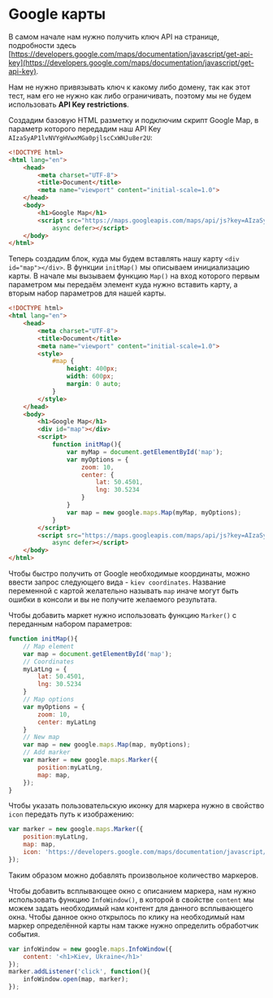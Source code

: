 # Google карты

В самом начале нам нужно получить ключ API на странице, подробности здесь [https://developers.google.com/maps/documentation/javascript/get-api-key](https://developers.google.com/maps/documentation/javascript/get-api-key).

Нам не нужно привязывать ключ к какому либо домену, так как этот тест, нам его не нужно как либо ограничивать, поэтому мы не будем использовать **API Key restrictions**.

Создадим базовую HTML разметку и подключим скрипт Google Map, в параметр которого передадим наш API Key `AIzaSyAP1lvNVYgHVwxMGa0pjlscCxWHJu8er2U`:

```html
<!DOCTYPE html>
<html lang="en">
    <head>
        <meta charset="UTF-8">
        <title>Document</title>
        <meta name="viewport" content="initial-scale=1.0">
    </head>
    <body>
        <h1>Google Map</h1>
        <script src="https://maps.googleapis.com/maps/api/js?key=AIzaSyAP1lvNVYgHVwxMGa0pjlscCxWHJu8er2U&callback=initMap"
            async defer></script>
    </body>
</html>
```

Теперь создадим блок, куда мы будем вставлять нашу карту `<div id="map"></div>`. В функции `initMap()` мы описываем инициализацию карты. В начале мы вызываем функцию `Map()` на вход которого первым параметром мы передаём элемент куда нужно вставить карту, а вторым набор параметров для нашей карты.

```html
<!DOCTYPE html>
<html lang="en">
    <head>
        <meta charset="UTF-8">
        <title>Document</title>
        <meta name="viewport" content="initial-scale=1.0">
        <style>
            #map {
                height: 400px;
                width: 600px;
                margin: 0 auto;
            }
        </style>
    </head>
    <body>
        <h1>Google Map</h1>
        <div id="map"></div>
        <script>
            function initMap(){
                var myMap = document.getElementById('map');
                var myOptions = {
                    zoom: 10,
                    center: {
                        lat: 50.4501,
                        lng: 30.5234
                    }
                }
                var map = new google.maps.Map(myMap, myOptions);
            }
        </script>
        <script src="https://maps.googleapis.com/maps/api/js?key=AIzaSyAP1lvNVYgHVwxMGa0pjlscCxWHJu8er2U&callback=initMap"
            async defer></script>
    </body>
</html>
```

Чтобы быстро получить от Google необходимые координаты, можно ввести запрос следующего вида - `kiev coordinates`. Название переменной с картой желательно называть `map` иначе могут быть ошибки в консоли и вы не получите желаемого результата.

Чтобы добавить маркет нужно использовать функцию `Marker()` с переданным набором параметров:

```js
function initMap(){
    // Map element
    var map = document.getElementById('map');
    // Coordinates
    myLatLng = {
        lat: 50.4501,
        lng: 30.5234
    }
    // Map options
    var myOptions = {
        zoom: 10,
        center: myLatLng
    }
    // New map
    var map = new google.maps.Map(map, myOptions);
    // Add marker
    var marker = new google.maps.Marker({
        position:myLatLng,
        map: map,
    });
}
```

Чтобы указать пользовательскую иконку для маркера нужно в свойство `icon` передать путь к изображению:

```js
var marker = new google.maps.Marker({
    position:myLatLng,
    map: map,
    icon: 'https://developers.google.com/maps/documentation/javascript/examples/full/images/beachflag.png'
});
```

Таким образом можно добавлять произвольное количество маркеров.

Чтобы добавить всплывающее окно с описанием маркера, нам нужно использовать функцию `InfoWindow()`, в которой в свойстве `content` мы можем задать необходимый нам контент для данного всплывающего окна. Чтобы данное окно открылось по клику на необходимый нам маркер определённой карты нам также нужно определить обработчик события.

```js
var infoWindow = new google.maps.InfoWindow({
    content: '<h1>Kiev, Ukraine</h1>'
});
marker.addListener('click', function(){
    infoWindow.open(map, marker);
});
```